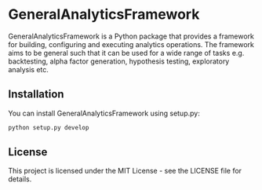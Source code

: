 # GeneralAnalyticsFramework

GeneralAnalyticsFramework is a Python package that provides a framework for building, configuring and executing
analytics operations. The framework aims to be general such that it can be used for a wide range of tasks 
e.g. backtesting, alpha factor generation, hypothesis testing, exploratory analysis etc.

## Installation

You can install GeneralAnalyticsFramework using setup.py:

```bash
python setup.py develop
```

## License

This project is licensed under the MIT License - see the LICENSE file for details.

